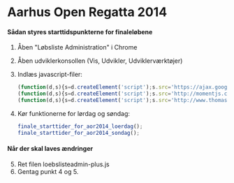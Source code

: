 Aarhus Open Regatta 2014
========================

#### Sådan styres starttidspunkterne for finaleløbene

1. Åben "Løbsliste Administration" i Chrome
2. Åben udviklerkonsollen (Vis, Udvikler, Udviklerværktøjer)
3. Indlæs javascript-filer:
	```javascript
	(function(d,s){s=d.createElement('script');s.src='https://ajax.googleapis.com/ajax/libs/jquery/2.1.1/jquery.js';(d.head||d.documentElement).appendChild(s)})(document);
	(function(d,s){s=d.createElement('script');s.src='http://momentjs.com/downloads/moment.js';(d.head||d.documentElement).appendChild(s)})(document);
	(function(d,s){s=d.createElement('script');s.src='http://www.thomaslkjeldsen.com/aarhusopenregatta/loebslisteadmin-plus.js';(d.head||d.documentElement).appendChild(s)})(document);
	```

4. Kør funktionerne for lørdag og søndag:
	```javascript
	finale_starttider_for_aor2014_loerdag();
	finale_starttider_for_aor2014_sondag();
	```

#### Når der skal laves ændringer

5. Ret filen loebslisteadmin-plus.js
6. Gentag punkt 4 og 5.
